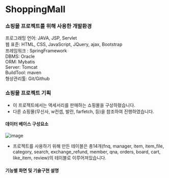 # ShoppingMall
### 쇼핑몰 프로젝트를 위해 사용한 개발환경
프로그래밍 언어: JAVA, JSP, Servlet  
웹 표준: HTML, CSS, JavaScript, JQuery, ajax, Bootstrap  
프레임워크 : SpringFramework   
DBMS: Oracle  
ORM: Mybatis  
Server: Tomcat  
BuildTool: maven  
형상관리툴: Git/Github 

### 쇼핑몰 프로젝트 기획
- 이 프로젝트에서는 액세서리를 판매하는 쇼핑몰을 구상하혔습니다.
- 다른 쇼핑몰(무신사, w컨셉, 발란, farfetch, 등)을 참조하여 진행하였습니다.

#### 데이터 베이스 구성요소
![image](https://user-images.githubusercontent.com/96754636/153791502-6be4419b-9d7a-4a07-940c-f03baf68697c.png) 
- 프로젝트를 사용하기 위해 만든 테이블은 총14개(fnq, manager, item, item_file, category, search, exchange_refund, member, qna, orders, board, cart, like_item, review)의 테이블로 이루어져있습니다.

#### 기능별 화면 및 기술구현 설명

